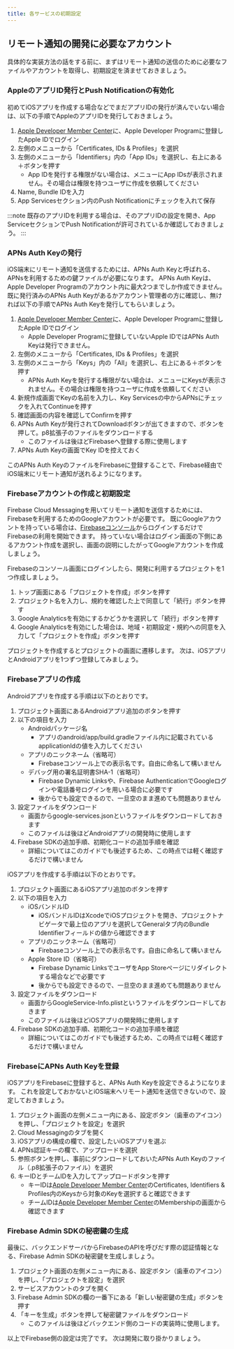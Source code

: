 ```yaml
---
title: 各サービスの初期設定
---
```


## リモート通知の開発に必要なアカウント

具体的な実装方法の話をする前に、まずはリモート通知の送信のために必要なファイルやアカウントを取得し、初期設定を済ませておきましょう。

### AppleのアプリID発行とPush Notificationの有効化

初めてiOSアプリを作成する場合などでまだアプリIDの発行が済んでいない場合は、以下の手順でAppleのアプリIDを発行しておきましょう。

1. [Apple Developer Member Center](https://developer.apple.com/membercenter/index.action)に、Apple Developer Programに登録したApple IDでログイン
2. 左側のメニューから「Certificates, IDs & Profiles」を選択
3. 左側のメニューから「Identifiers」内の「App IDs」を選択し、右上にある＋ボタンを押す
    - App IDを発行する権限がない場合は、メニューにApp IDsが表示されません。その場合は権限を持つユーザに作成を依頼してください
4. Name, Bundle IDを入力
5. App Servicesセクション内のPush Notificationにチェックを入れて保存

:::note
既存のアプリIDを利用する場合は、そのアプリIDの設定を開き、App ServiceセクションでPush Notificationが許可されているか確認しておきましょう。
:::

### APNs Auth Keyの発行

iOS端末にリモート通知を送信するためには、APNs Auth Keyと呼ばれる、APNsを利用するための鍵ファイルが必要になります。
APNs Auth Keyは、Apple Developer Programのアカウント内に最大2つまでしか作成できません。
既に発行済みのAPNs Auth Keyがあるかアカウント管理者の方に確認し、無ければ以下の手順でAPNs Auth Keyを発行してもらいましょう。

1. [Apple Developer Member Center](https://developer.apple.com/membercenter/index.action)に、Apple Developer Programに登録したApple IDでログイン
    - Apple Developer Programに登録していないApple IDではAPNs Auth Keyは発行できません。
2. 左側のメニューから「Certificates, IDs & Profiles」を選択
3. 左側のメニューから「Keys」内の「All」を選択し、右上にある＋ボタンを押す
    - APNs Auth Keyを発行する権限がない場合は、メニューにKeysが表示されません。その場合は権限を持つユーザに作成を依頼してください
4. 新規作成画面でKeyの名前を入力し、Key Servicesの中からAPNsにチェックを入れてContinueを押す
5. 確認画面の内容を確認してConfirmを押す
6. APNs Auth Keyが発行されてDownloadボタンが出てきますので、ボタンを押して。p8拡張子のファイルをダウンロードする
    - このファイルは後ほどFirebaseへ登録する際に使用します
7. APNs Auth Keyの画面でKey IDを控えておく

このAPNs Auth KeyのファイルをFirebaseに登録することで、Firebase経由でiOS端末にリモート通知が送れるようになります。

### Firebaseアカウントの作成と初期設定

Firebase Cloud Messagingを用いてリモート通知を送信するためには、Firebaseを利用するためのGoogleアカウントが必要です。
既にGoogleアカウントを持っている場合は、[Firebaseコンソール](https://console.firebase.google.com/)からログインするだけでFirebaseの利用を開始できます。
持っていない場合はログイン画面の下側にあるアカウント作成を選択し、画面の説明にしたがってGoogleアカウントを作成しましょう。

Firebaseのコンソール画面にログインしたら、開発に利用するプロジェクトを1つ作成しましょう。

1. トップ画面にある「プロジェクトを作成」ボタンを押す
2. プロジェクト名を入力し、規約を確認した上で同意して「続行」ボタンを押す
3. Google Analyticsを有効にするかどうかを選択して「続行」ボタンを押す
4. Google Analyticsを有効にした場合は、地域・初期設定・規約への同意を入力して「プロジェクトを作成」ボタンを押す

プロジェクトを作成するとプロジェクトの画面に遷移します。
次は、iOSアプリとAndroidアプリを1つずつ登録してみましょう。

### Firebaseアプリの作成

Androidアプリを作成する手順は以下のとおりです。

1. プロジェクト画面にあるAndroidアプリ追加のボタンを押す
2. 以下の項目を入力
    - Androidパッケージ名
        - アプリのandroid/app/build.gradleファイル内に記載されているapplicationIdの値を入力してください
    - アプリのニックネーム（省略可）
        - Firebaseコンソール上での表示名です。自由に命名して構いません
    - デバッグ用の署名証明書SHA-1（省略可）
        - Firebase Dynamic Linksや、Firebase AuthenticationでGoogleログインや電話番号ログインを用いる場合に必要です
        - 後からでも設定できるので、一旦空のまま進めても問題ありません
3. 設定ファイルをダウンロード
    - 画面からgoogle-services.jsonというファイルをダウンロードしておきます
    - このファイルは後ほどAndroidアプリの開発時に使用します
4. Firebase SDKの追加手順、初期化コードの追加手順を確認
    - 詳細についてはこのガイドでも後述するため、この時点では軽く確認するだけで構いません

iOSアプリを作成する手順は以下のとおりです。

1. プロジェクト画面にあるiOSアプリ追加のボタンを押す
2. 以下の項目を入力
    - iOSバンドルID
        - iOSバンドルIDはXcodeでiOSプロジェクトを開き、プロジェクトナビゲータで最上位のアプリを選択してGeneralタブ内のBundle Identifierフィールドの値から確認できます
    - アプリのニックネーム（省略可）
        - Firebaseコンソール上での表示名です。自由に命名して構いません
    - Apple Store ID（省略可）
        - Firebase Dynamic LinksでユーザをApp Storeページにリダイレクトする場合などで必要です
        - 後からでも設定できるので、一旦空のまま進めても問題ありません
3. 設定ファイルをダウンロード
    - 画面からGoogleService-Info.plistというファイルをダウンロードしておきます
    - このファイルは後ほどiOSアプリの開発時に使用します
4. Firebase SDKの追加手順、初期化コードの追加手順を確認
    - 詳細についてはこのガイドでも後述するため、この時点では軽く確認するだけで構いません

### FirebaseにAPNs Auth Keyを登録

iOSアプリをFirebaseに登録すると、APNs Auth Keyを設定できるようになります。
これを設定しておかないとiOS端末へリモート通知を送信できないので、設定しておきましょう。

1. プロジェクト画面の左側メニュー内にある、設定ボタン（歯車のアイコン）を押し、「プロジェクトを設定」を選択
2. Cloud Messagingのタブを開く
3. iOSアプリの構成の欄で、設定したいiOSアプリを選ぶ
4. APNs認証キーの欄で、アップロードを選択
5. 参照ボタンを押し、事前にダウンロードしておいたAPNs Auth Keyのファイル（.p8拡張子のファイル）を選択
6. キーIDとチームIDを入力してアップロードボタンを押す
    - キーIDは[Apple Developer Member Center](https://developer.apple.com/account/resources/authkeys/list)のCertificates, Identifiers & Profiles内のKeysから対象のKeyを選択すると確認できます
    - チームIDは[Apple Developer Member Center](https://developer.apple.com/account/#/membership/)のMembershipの画面から確認できます

### Firebase Admin SDKの秘密鍵の生成

最後に、バックエンドサーバからFirebaseのAPIを呼びだす際の認証情報となる、Firebase Admin SDKの秘密鍵を生成しましょう。

1. プロジェクト画面の左側メニュー内にある、設定ボタン（歯車のアイコン）を押し、「プロジェクトを設定」を選択
2. サービスアカウントのタブを開く
3. Firebase Admin SDKの欄の一番下にある「新しい秘密鍵の生成」ボタンを押す
4. 「キーを生成」ボタンを押して秘密鍵ファイルをダウンロード
    - このファイルは後ほどバックエンド側のコードの実装時に使用します。

以上でFirebase側の設定は完了です。
次は開発に取り掛かりましょう。
